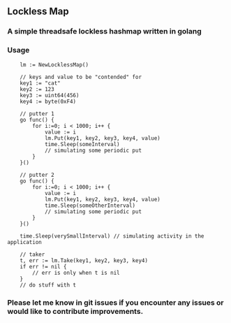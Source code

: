 ## Lockless Map

### A simple threadsafe lockless hashmap written in golang


### Usage

```
	lm := NewLocklessMap()

	// keys and value to be "contended" for
	key1 := "cat"
	key2 := 123
	key3 := uint64(456)
	key4 := byte(0xF4)

	// putter 1
	go func() {
		for i:=0; i < 1000; i++ {
			value := i
			lm.Put(key1, key2, key3, key4, value)
			time.Sleep(someInterval) 
			// simulating some periodic put
		}
	}()

	// putter 2
	go func() {
		for i:=0; i < 1000; i++ {
			value := i
			lm.Put(key1, key2, key3, key4, value)
			time.Sleep(someOtherInterval) 
			// simulating some periodic put
		}
	}()

	time.Sleep(verySmallInterval) // simulating activity in the application

	// taker
	t, err := lm.Take(key1, key2, key3, key4)
	if err != nil {
		// err is only when t is nil	
	}
	// do stuff with t
```

### Please let me know in git issues if you encounter any issues or would like to contribute improvements.

